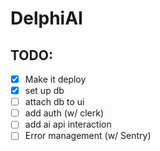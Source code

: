 # DelphiAI

## TODO:

- [x] Make it deploy
- [x] set up db
- [ ] attach db to ui
- [ ] add auth (w/ clerk)
- [ ] add ai api interaction
- [ ] Error management (w/ Sentry)
